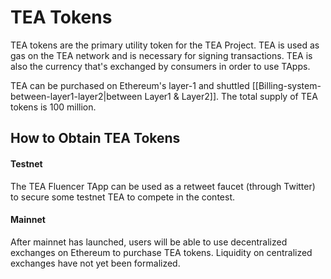# TEA Tokens
TEA tokens are the primary utility token for the TEA Project. TEA is used as gas on the TEA network and is necessary for signing transactions. TEA is also the currency that's exchanged by consumers in order to use TApps.

TEA can be purchased on Ethereum's layer-1 and shuttled [[Billing-system-between-layer1-layer2|between Layer1 & Layer2]]. The total supply of TEA tokens is 100 million. 

## How to Obtain TEA Tokens

#### Testnet
The TEA Fluencer TApp can be used as a retweet faucet (through Twitter) to secure some testnet TEA to compete in the contest. 

#### Mainnet
After mainnet has launched, users will be able to use decentralized exchanges on Ethereum to purchase TEA tokens. Liquidity on centralized exchanges have not yet been formalized.